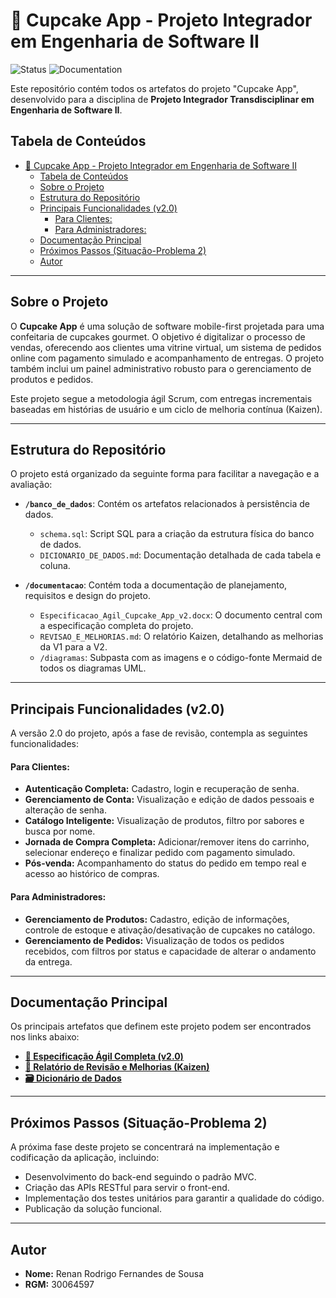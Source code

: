 # 🧁 Cupcake App - Projeto Integrador em Engenharia de Software II

![Status](https://img.shields.io/badge/status-Em%20Desenvolvimento-yellow)
![Documentation](https://img.shields.io/badge/documentation-v2.0-blue)

Este repositório contém todos os artefatos do projeto "Cupcake App", desenvolvido para a disciplina de **Projeto Integrador Transdisciplinar em Engenharia de Software II**.

## Tabela de Conteúdos

- [🧁 Cupcake App - Projeto Integrador em Engenharia de Software II](#-cupcake-app---projeto-integrador-em-engenharia-de-software-ii)
  - [Tabela de Conteúdos](#tabela-de-conteúdos)
  - [Sobre o Projeto](#sobre-o-projeto)
  - [Estrutura do Repositório](#estrutura-do-repositório)
  - [Principais Funcionalidades (v2.0)](#principais-funcionalidades-v20)
    - [Para Clientes:](#para-clientes)
    - [Para Administradores:](#para-administradores)
  - [Documentação Principal](#documentação-principal)
  - [Próximos Passos (Situação-Problema 2)](#próximos-passos-situação-problema-2)
  - [Autor](#autor)

---

## Sobre o Projeto

O **Cupcake App** é uma solução de software mobile-first projetada para uma confeitaria de cupcakes gourmet. O objetivo é digitalizar o processo de vendas, oferecendo aos clientes uma vitrine virtual, um sistema de pedidos online com pagamento simulado e acompanhamento de entregas. O projeto também inclui um painel administrativo robusto para o gerenciamento de produtos e pedidos.

Este projeto segue a metodologia ágil Scrum, com entregas incrementais baseadas em histórias de usuário e um ciclo de melhoria contínua (Kaizen).

---

## Estrutura do Repositório

O projeto está organizado da seguinte forma para facilitar a navegação e a avaliação:

- **`/banco_de_dados`**: Contém os artefatos relacionados à persistência de dados.

  - `schema.sql`: Script SQL para a criação da estrutura física do banco de dados.
  - `DICIONARIO_DE_DADOS.md`: Documentação detalhada de cada tabela e coluna.

- **`/documentacao`**: Contém toda a documentação de planejamento, requisitos e design do projeto.
  - `Especificacao_Agil_Cupcake_App_v2.docx`: O documento central com a especificação completa do projeto.
  - `REVISAO_E_MELHORIAS.md`: O relatório Kaizen, detalhando as melhorias da V1 para a V2.
  - `/diagramas`: Subpasta com as imagens e o código-fonte Mermaid de todos os diagramas UML.

---

## Principais Funcionalidades (v2.0)

A versão 2.0 do projeto, após a fase de revisão, contempla as seguintes funcionalidades:

#### Para Clientes:

- **Autenticação Completa:** Cadastro, login e recuperação de senha.
- **Gerenciamento de Conta:** Visualização e edição de dados pessoais e alteração de senha.
- **Catálogo Inteligente:** Visualização de produtos, filtro por sabores e busca por nome.
- **Jornada de Compra Completa:** Adicionar/remover itens do carrinho, selecionar endereço e finalizar pedido com pagamento simulado.
- **Pós-venda:** Acompanhamento do status do pedido em tempo real e acesso ao histórico de compras.

#### Para Administradores:

- **Gerenciamento de Produtos:** Cadastro, edição de informações, controle de estoque e ativação/desativação de cupcakes no catálogo.
- **Gerenciamento de Pedidos:** Visualização de todos os pedidos recebidos, com filtros por status e capacidade de alterar o andamento da entrega.

---

## Documentação Principal

Os principais artefatos que definem este projeto podem ser encontrados nos links abaixo:

- **[📄 Especificação Ágil Completa (v2.0)](/documentacao/Especificacao_Agil_Cupcake_App_v2.docx)**
- **[📝 Relatório de Revisão e Melhorias (Kaizen)](/documentacao/REVISAO_E_MELHORIAS.md)**
- **[🗃️ Dicionário de Dados](/banco_de_dados/DICIONARIO_DE_DADOS.md)**

---

## Próximos Passos (Situação-Problema 2)

A próxima fase deste projeto se concentrará na implementação e codificação da aplicação, incluindo:

- Desenvolvimento do back-end seguindo o padrão MVC.
- Criação das APIs RESTful para servir o front-end.
- Implementação dos testes unitários para garantir a qualidade do código.
- Publicação da solução funcional.

---

## Autor

- **Nome:** Renan Rodrigo Fernandes de Sousa
- **RGM:** 30064597
